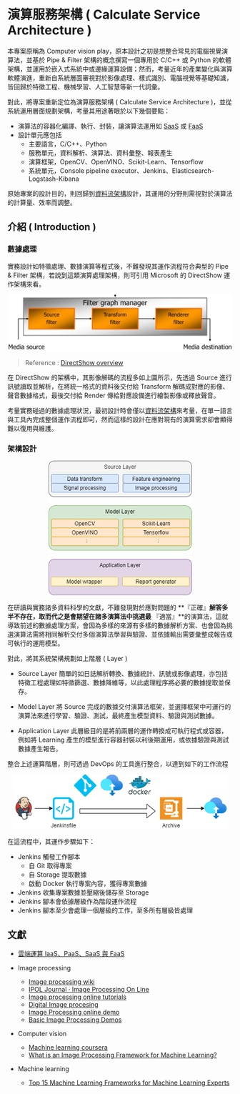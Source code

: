 # 演算服務架構 ( Calculate Service Architecture )

本專案原稱為 Computer vision play，原本設計之初是想整合常見的電腦視覺演算法，並基於 Pipe & Filter 架構的概念撰寫一個專用於 C/C++ 或 Python 的軟體架構，並運用於嵌入式系統中或邊緣運算設備；然而，考量近年的產業變化與演算軟體演進，重新自系統層面審視對於影像處理、樣式識別、電腦視覺等基礎知識，皆回歸於特徵工程、機械學習、人工智慧等新一代詞彙。

對此，將專案重新定位為演算服務架構 ( Calculate Service Architecture )，並從系統運用層面規劃架構，考量其用途著眼於以下幾個要點：

+ 演算法的容器化編譯、執行、封裝，讓演算法運用如 [SaaS](https://zh.wikipedia.org/zh-tw/%E8%BD%AF%E4%BB%B6%E5%8D%B3%E6%9C%8D%E5%8A%A1) 或 [FaaS](https://en.wikipedia.org/wiki/Function_as_a_service)
+ 設計單元應包括
    - 主要語言，C/C++、Python
    - 服務單元，資料解析、演算法、資料彙整、報表產生
    - 演算框架，OpenCV、OpenVINO、Scikit-Learn、Tensorflow
    - 系統單元，Console pipeline executor、Jenkins、Elasticsearch-Logstash-Kibana

原始專案的設計目的，則回歸到[資料流架構](https://github.com/eastmoon/dataflow-architecture)設計，其運用的分野則需視對於演算法的計算量、效率而調整。

## 介紹 ( Introduction )

### 數據處理

實務設計如特徵處理、數據演算等程式後，不難發現其運作流程符合典型的 Pipe & Filter 架構，若說到這類演算處理架構，則可引用 Microsoft 的 DirectShow 運作架構來看。

<center>
	<img src="doc/img/directshow-architecture.png" alt="directshow-architecture" />
</center>

> Reference : [DirectShow overview](https://www.slideserve.com/bijan/directshow-overview)

在 DirectShow 的架構中，其影像解碼的流程多如上圖所示，先透過 Source 進行訊號讀取並解析，在將統一格式的資料後交付給 Transform 解碼成對應的影像、聲音數據格式，最後交付給 Render 傳給對應設備進行繪製影像或釋放聲音。

考量實務碰過的數據處理狀況，最初設計時會僅以[資料流架構](https://github.com/eastmoon/dataflow-architecture)來考量，在單一語言與工具內完成整個運作流程即可，然而這樣的設計在應對現有的演算需求卻會顯得難以復用與維護。

### 架構設計

<center>
	<img src="doc/img/calculate-service-layer-architecture.png" alt="calculate-service-layer-architecture" />
</center>

在研讀與實務諸多資料科學的文獻，不難發現對於應對問題的 **『正確』**解答多半不存在，取而代之是會期望在諸多演算法中挑選最** 『適當』**的演算法，這就導致前述的數據處理方案，會因為多樣的來源有多樣的數據解析方案、也會因為挑選演算法需將相同解析交付多個演算法學習與驗證、並依據輸出需要彙整成報告或可執行的運用模型。

對此，將其系統架構規劃如上階層 ( Layer )

+ Source Layer
簡單的如日誌解析轉換、數據統計、訊號或影像處理，亦包括特徵工程處理如特徵篩選、數據降維等，以此處理程序將必要的數據提取並保存。

+ Model Layer
將 Source 完成的數據交付演算法框架，並選擇框架中可運行的演算法來進行學習、驗證、測試，最終產生模型資料、驗證與測試數據。

+ Application Layer
此層級目的是將前兩層的運作轉換成可執行程式或容器，例如將 Learning 產生的模型進行容器封裝以利後期運用，或依據驗證與測試數據產生報告。

整合上述運算階層，則可透過 DevOps 的工具進行整合，以達到如下的工作流程

<center>
	<img src="doc/img/calculate-service-jenkin-flow.png" alt="calculate-service-jenkin-flow" />
</center>

在這流程中，其運作步驟如下：

+ Jenkins 觸發工作腳本
	- 自 Git 取得專案
	- 自 Storage 提取數據
	- 啟動 Docker 執行專案內容，獲得專案數據
+ Jenkins 收集專案數據並壓縮後儲存至 Storage
+ Jenkins 腳本會依據層級作為階段運作流程
+ Jenkins 腳本至少會處理一個層級的工作，至多所有層級皆處理

## 文獻

+ [雲端運算 IaaS、PaaS、SaaS 與 FaaS](https://cynthiachuang.github.io/Difference-between-IaaS-PaaS-SaaS-and-FaaS/)
+ Image processing
    - [Image processing wiki](https://zh.wikipedia.org/wiki/%E5%9B%BE%E5%83%8F%E5%A4%84%E7%90%86)
    - [IPOL Journal · Image Processing On Line](http://www.ipol.im/)
    - [Image processing online tutorials](http://www.imageprocessingplace.com/root_files_V3/tutorials.htm)
    - [Digital Image procesing](https://www.youtube.com/playlist?list=PLZ9qNFMHZ-A79y1StvUUqgyL-O0fZh2rs)
    - [Image Processing online demo](http://felixniklas.com/imageprocessing/)
    - [Basic Image Processing Demos](http://robotics.eecs.berkeley.edu/~sastry/ee20/)

+ Computer vision
    - [Machine learning coursera](https://www.youtube.com/watch?v=qeHZOdmJvFU&list=PLZ9qNFMHZ-A4rycgrgOYma6zxF4BZGGPW)
    - [What is an Image Processing Framework for Machine Learning?](https://www.iguazio.com/glossary/image-processing-framework/)

+ Machine learning
    - [Top 15 Machine Learning Frameworks for Machine Learning Experts](https://intellipaat.com/blog/machine-learning-frameworks/)
